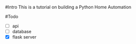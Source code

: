 #Intro
This is a tutorial on building a Python Home Automation 

#Todo
- [ ] api
- [ ] database
- [x] flask server